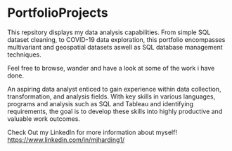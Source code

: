 # PortfolioProjects
This repsitory displays my data analysis capabilities. From simple SQL dataset cleaning, to COVID-19 data exploration, this portfolio encompasses multivariant 
and geospatial datasets aswell as SQL database management techniques.

Feel free to browse, wander and have a look at some of the work i have done.


An aspiring data analyst enticed to gain experience within data collection, transformation, and analysis fields. 
With key skills in various languages, programs and analysis such as SQL and Tableau and identifying requirements,
the goal is to develop these skills into highly productive and valuable work outcomes. 

Check Out my LinkedIn for more information about myself!
https://www.linkedin.com/in/mjharding1/



#
